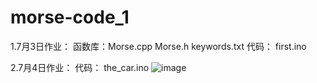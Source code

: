 # morse-code_1

1.7月3日作业：
              函数库：Morse.cpp 
                     Morse.h
                     keywords.txt
               代码： first.ino
               
2.7月4日作业：
               代码： the_car.ino
               ![image]()
               
